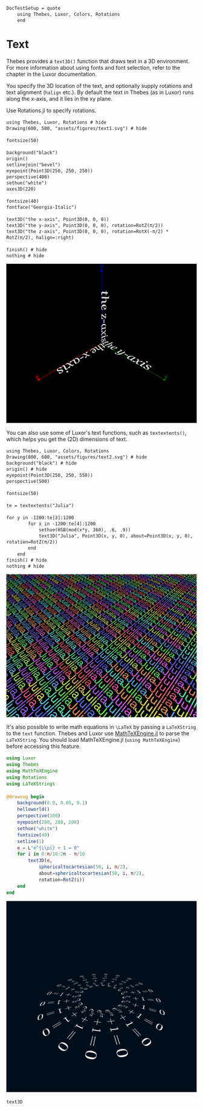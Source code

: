 ```@meta
DocTestSetup = quote
    using Thebes, Luxor, Colors, Rotations
    end
```

# Text

Thebes provides a `text3D()` function that draws text in a 3D environment. For more information about using fonts and font selection, refer to the chapter in the Luxor documentation.

You specify the 3D location of the text, and optionally supply rotations and text alignment (`halign` etc.). By default the text in Thebes (as in Luxor) runs along the x-axis, and it lies in the xy plane.

Use Rotations.jl to specify rotations.

```@example
using Thebes, Luxor, Rotations # hide
Drawing(600, 500, "assets/figures/text1.svg") # hide

fontsize(50)

background("black")
origin()
setlinejoin("bevel")
eyepoint(Point3D(250, 250, 250))
perspective(400)
sethue("white")
axes3D(220)

fontsize(40)
fontface("Georgia-Italic")

text3D("the x-axis", Point3D(0, 0, 0))
text3D("the y-axis", Point3D(0, 0, 0), rotation=RotZ(π/2))
text3D("the z-axis", Point3D(0, 0, 0), rotation=RotX(-π/2) * RotZ(π/2), halign=:right)

finish() # hide
nothing # hide
```

![text ](assets/figures/text1.svg)

You can also use some of Luxor's text functions, such as `textextents()`, which helps you get the (2D) dimensions of text.

```@example
using Thebes, Luxor, Colors, Rotations
Drawing(800, 600, "assets/figures/text2.svg") # hide
background("black") # hide
origin() # hide
eyepoint(Point3D(250, 250, 550))
perspective(500)

fontsize(50)

te = textextents("Julia")

for y in -1200:te[3]:1200
        for x in -1200:te[4]:1200
            sethue(HSB(mod(x*y, 360), .6, .9))
            text3D("Julia", Point3D(x, y, 0), about=Point3D(x, y, 0), rotation=RotZ(π/2))
        end
    end
finish() # hide
nothing # hide
```

![text ](assets/figures/text2.svg)

It's also possible to write math equations in ``\LaTeX`` by
passing a `LaTeXString` to the `text` function. Thebes and
Luxor use
[MathTeXEngine.jl](https://github.com/Kolaru/MathTeXEngine.jl)
to parse the `LaTeXString`. You should load MathTeXEngine.jl
(`using MathTeXEngine`) before accessing this feature.

```julia
using Luxor
using Thebes
using MathTeXEngine
using Rotations
using LaTeXStrings

@drawsvg begin
    background(0.0, 0.05, 0.1)
    helloworld()
    perspective(300)
    eyepoint(200, 200, 200)
    sethue("white")
    fontsize(40)
    setline(1)
    e = L"e^{i\pi} + 1 = 0"
    for i in 0:π/10:2π - π/10
        text3D(e,
            sphericaltocartesian(50, i, π/2),
            about=sphericaltocartesian(50, i, π/2),
            rotation=RotZ(i))
    end
end
```

![LaTeX text](assets/figures/text3.svg)

```@docs
text3D
```
